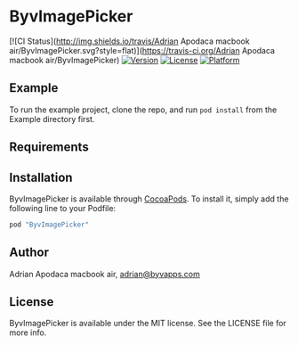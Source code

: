 # ByvImagePicker

[![CI Status](http://img.shields.io/travis/Adrian Apodaca macbook air/ByvImagePicker.svg?style=flat)](https://travis-ci.org/Adrian Apodaca macbook air/ByvImagePicker)
[![Version](https://img.shields.io/cocoapods/v/ByvImagePicker.svg?style=flat)](http://cocoapods.org/pods/ByvImagePicker)
[![License](https://img.shields.io/cocoapods/l/ByvImagePicker.svg?style=flat)](http://cocoapods.org/pods/ByvImagePicker)
[![Platform](https://img.shields.io/cocoapods/p/ByvImagePicker.svg?style=flat)](http://cocoapods.org/pods/ByvImagePicker)

## Example

To run the example project, clone the repo, and run `pod install` from the Example directory first.

## Requirements

## Installation

ByvImagePicker is available through [CocoaPods](http://cocoapods.org). To install
it, simply add the following line to your Podfile:

```ruby
pod "ByvImagePicker"
```

## Author

Adrian Apodaca macbook air, adrian@byvapps.com

## License

ByvImagePicker is available under the MIT license. See the LICENSE file for more info.

